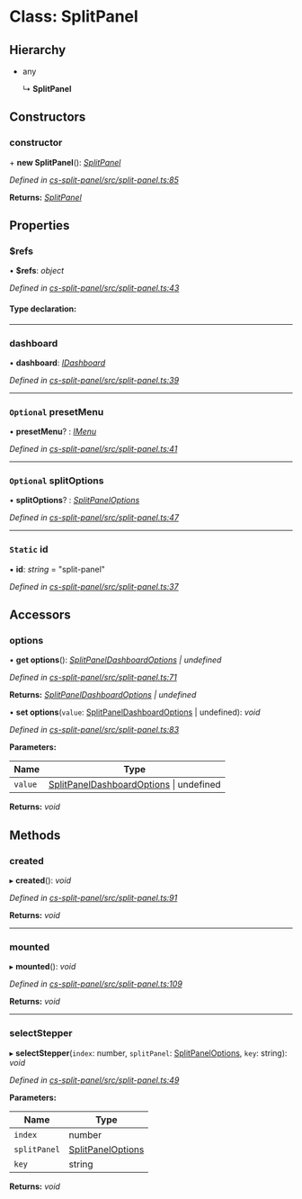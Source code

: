 # Class: SplitPanel

## Hierarchy

* any

  ↳ **SplitPanel**

## Constructors

###  constructor

\+ **new SplitPanel**(): *[SplitPanel](_cs_split_panel_src_split_panel_.splitpanel.md)*

*Defined in [cs-split-panel/src/split-panel.ts:85](https://github.com/RichardHovenkamp/csnext/blob/d817caa/packages/cs-split-panel/src/split-panel.ts#L85)*

**Returns:** *[SplitPanel](_cs_split_panel_src_split_panel_.splitpanel.md)*

## Properties

###  $refs

• **$refs**: *object*

*Defined in [cs-split-panel/src/split-panel.ts:43](https://github.com/RichardHovenkamp/csnext/blob/d817caa/packages/cs-split-panel/src/split-panel.ts#L43)*

#### Type declaration:

___

###  dashboard

• **dashboard**: *[IDashboard](../interfaces/_cs_core_src_dashboard_dashboard_.idashboard.md)*

*Defined in [cs-split-panel/src/split-panel.ts:39](https://github.com/RichardHovenkamp/csnext/blob/d817caa/packages/cs-split-panel/src/split-panel.ts#L39)*

___

### `Optional` presetMenu

• **presetMenu**? : *[IMenu](../interfaces/_cs_core_src_interactions_menu_.imenu.md)*

*Defined in [cs-split-panel/src/split-panel.ts:41](https://github.com/RichardHovenkamp/csnext/blob/d817caa/packages/cs-split-panel/src/split-panel.ts#L41)*

___

### `Optional` splitOptions

• **splitOptions**? : *[SplitPanelOptions](_cs_split_panel_src_split_panel_options_.splitpaneloptions.md)*

*Defined in [cs-split-panel/src/split-panel.ts:47](https://github.com/RichardHovenkamp/csnext/blob/d817caa/packages/cs-split-panel/src/split-panel.ts#L47)*

___

### `Static` id

▪ **id**: *string* = "split-panel"

*Defined in [cs-split-panel/src/split-panel.ts:37](https://github.com/RichardHovenkamp/csnext/blob/d817caa/packages/cs-split-panel/src/split-panel.ts#L37)*

## Accessors

###  options

• **get options**(): *[SplitPanelDashboardOptions](_cs_split_panel_src_split_panel_dashboard_options_.splitpaneldashboardoptions.md) | undefined*

*Defined in [cs-split-panel/src/split-panel.ts:71](https://github.com/RichardHovenkamp/csnext/blob/d817caa/packages/cs-split-panel/src/split-panel.ts#L71)*

**Returns:** *[SplitPanelDashboardOptions](_cs_split_panel_src_split_panel_dashboard_options_.splitpaneldashboardoptions.md) | undefined*

• **set options**(`value`: [SplitPanelDashboardOptions](_cs_split_panel_src_split_panel_dashboard_options_.splitpaneldashboardoptions.md) | undefined): *void*

*Defined in [cs-split-panel/src/split-panel.ts:83](https://github.com/RichardHovenkamp/csnext/blob/d817caa/packages/cs-split-panel/src/split-panel.ts#L83)*

**Parameters:**

Name | Type |
------ | ------ |
`value` | [SplitPanelDashboardOptions](_cs_split_panel_src_split_panel_dashboard_options_.splitpaneldashboardoptions.md) &#124; undefined |

**Returns:** *void*

## Methods

###  created

▸ **created**(): *void*

*Defined in [cs-split-panel/src/split-panel.ts:91](https://github.com/RichardHovenkamp/csnext/blob/d817caa/packages/cs-split-panel/src/split-panel.ts#L91)*

**Returns:** *void*

___

###  mounted

▸ **mounted**(): *void*

*Defined in [cs-split-panel/src/split-panel.ts:109](https://github.com/RichardHovenkamp/csnext/blob/d817caa/packages/cs-split-panel/src/split-panel.ts#L109)*

**Returns:** *void*

___

###  selectStepper

▸ **selectStepper**(`index`: number, `splitPanel`: [SplitPanelOptions](_cs_split_panel_src_split_panel_options_.splitpaneloptions.md), `key`: string): *void*

*Defined in [cs-split-panel/src/split-panel.ts:49](https://github.com/RichardHovenkamp/csnext/blob/d817caa/packages/cs-split-panel/src/split-panel.ts#L49)*

**Parameters:**

Name | Type |
------ | ------ |
`index` | number |
`splitPanel` | [SplitPanelOptions](_cs_split_panel_src_split_panel_options_.splitpaneloptions.md) |
`key` | string |

**Returns:** *void*

